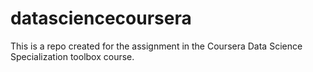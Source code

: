 datasciencecoursera
===================

This is a repo created for the assignment in the Coursera Data Science Specialization toolbox course.
